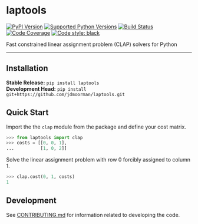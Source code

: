 # laptools

[![PyPI Version](https://img.shields.io/pypi/v/laptools.svg)](https://pypi.org/project/laptools/)
[![Supported Python Versions](https://img.shields.io/pypi/pyversions/laptools.svg)](https://pypi.org/project/laptools/)
[![Build Status](https://github.com/jdmoorman/laptools/workflows/CI/badge.svg)](https://github.com/jdmoorman/laptools/actions)
[![Code Coverage](https://codecov.io/gh/jdmoorman/laptools/branch/master/graph/badge.svg)](https://codecov.io/gh/jdmoorman/laptools)
[![Code style: black](https://img.shields.io/badge/code%20style-black-000000.svg)](https://github.com/psf/black)

Fast constrained linear assignment problem (CLAP) solvers for Python

---

## Installation
**Stable Release:** `pip install laptools`<br>
**Development Head:** `pip install git+https://github.com/jdmoorman/laptools.git`

## Quick Start

Import the the `clap` module from the package and define your cost matrix.

```python
>>> from laptools import clap
>>> costs = [[0, 0, 1],
...          [1, 0, 2]]

```

Solve the linear assignment problem with row 0 forcibly assigned to column 1.

```python
>>> clap.cost(0, 1, costs)
1

```

## Development
See [CONTRIBUTING.md](CONTRIBUTING.md) for information related to developing the code.
